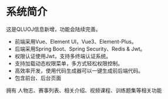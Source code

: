 # 系统简介

这是QLUOJ信息新增，功能会陆续完善。

* 前端采用Vue、Element UI，Vue3、Element-Plus。
* 后端采用Spring Boot、Spring Security、Redis & Jwt。
* 权限认证使用Jwt，支持多终端认证系统。
* 支持加载动态权限菜单，多方式轻松权限控制。
* 高效率开发，使用代码生成器可以一键生成前后端代码。
* 包含前台、后台页面

拥有 人物志、赛事列表、相关介绍、视频课程、训练题集等相关功能

